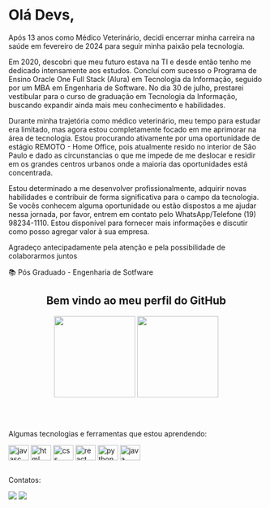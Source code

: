 <div display="inline-block">
    <h1 align="left">Olá Devs,</h1>
    <p>Após 13 anos como Médico Veterinário, decidi encerrar minha carreira na saúde em fevereiro de 2024 para seguir minha paixão pela tecnologia. 

Em 2020, descobri que meu futuro estava na TI e desde então tenho me dedicado intensamente aos estudos. Concluí com sucesso o Programa de Ensino Oracle One Full Stack (Alura) em Tecnologia da Informação, seguido por um MBA em Engenharia de Software. No dia 30 de julho, prestarei vestibular para o curso de graduação em Tecnologia da Informação, buscando expandir ainda mais meu conhecimento e habilidades.

Durante minha trajetória como médico veterinário, meu tempo para estudar era limitado, mas agora estou completamente focado em me aprimorar na área de tecnologia. Estou procurando ativamente por uma oportunidade de estágio REMOTO - Home Office, pois atualmente resido no interior de São Paulo e dado as circunstancias o que me impede de me deslocar e residir em os grandes centros urbanos onde a maioria das oportunidades está concentrada.

Estou determinado a me desenvolver profissionalmente, adquirir novas habilidades e contribuir de forma significativa para o campo da tecnologia.
Se vocês conhecem alguma oportunidade ou estão dispostos a me ajudar nessa jornada, por favor, entrem em contato pelo WhatsApp/Telefone (19) 98234-1110.
Estou disponível para fornecer mais informações e discutir como posso agregar valor à sua empresa.

Agradeço antecipadamente pela atenção e pela possibilidade de colaborarmos juntos</p>

  </div>


  
  <div>        
    <p>📚 Pós Graduado - Engenharia de Sotfware</p>
  </div>
  
  <div align="center">
    <h2>Bem vindo ao meu perfil do GitHub</h2>
    <img height="160em" src="https://github-readme-stats.vercel.app/api?username=Fmarzochi&show_icons=true&theme=radical&include_all_commits=true&count_private=true"/>
    <img height="160em" src="https://github-readme-stats.vercel.app/api/top-langs/?username=Fmarzochi&layout=compact&langs_count=7&theme=radical&hide=jupyter%20notebook"/>
  </div>
  
   ##   
   
  <div style="display: inline_block"><br>
    <p>Algumas tecnologias e ferramentas que estou aprendendo:</p>
    <img align="center" alt="javasc" height="30" width="40" src="https://cdn.jsdelivr.net/gh/devicons/devicon/icons/javascript/javascript-original.svg"/>               
    <img align="center" alt="html" height="30" width="40" src="https://cdn.jsdelivr.net/gh/devicons/devicon/icons/html5/html5-original.svg"/>
    <img align="center" alt="css" height="30" width="40" src="https://cdn.jsdelivr.net/gh/devicons/devicon/icons/css3/css3-original.svg"/>
    <img align="center" alt="react" height="30" width="40" src="https://cdn.jsdelivr.net/gh/devicons/devicon/icons/react/react-original.svg"/>                             <img align="center" alt="python" height="30" width="40" src="https://cdn.jsdelivr.net/gh/devicons/devicon/icons/python/python-original.svg"/>
    <img align="center" alt="java" height="30" width="40" src="https://cdn.jsdelivr.net/gh/devicons/devicon/icons/java/java-original.svg"/>
  </div>
  
  ##    
  <div>
    <p>Contatos:</p>
    <a href = "mailto:fmarzochi33@gmail.com"><img src="https://img.shields.io/badge/Gmail-D14836?style=for-the-badge&logo=gmail&logoColor=white" target="_blank"></a>
    <a href="https://www.linkedin.com/in/felipemarzochi/" target="_blank"><img src="https://img.shields.io/badge/-LinkedIn-%230077B5?style=for-the-badge&logo=linkedin&logoColor=white" target="_blank"></a>  
  </div>
